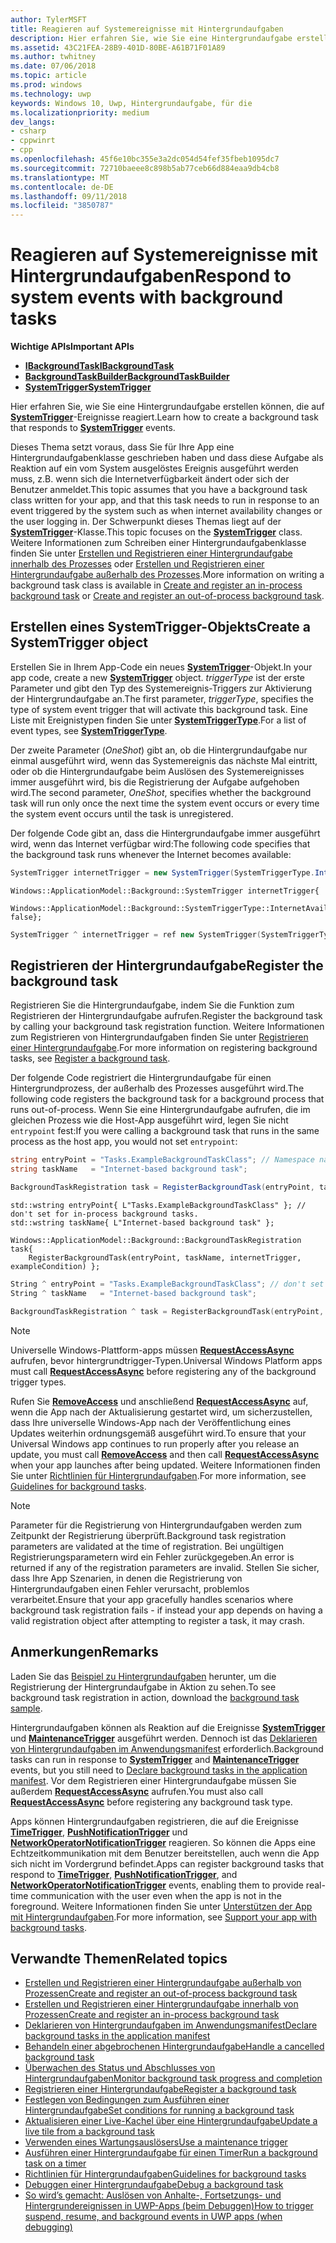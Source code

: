 ```yaml
---
author: TylerMSFT
title: Reagieren auf Systemereignisse mit Hintergrundaufgaben
description: Hier erfahren Sie, wie Sie eine Hintergrundaufgabe erstellen können, die auf SystemTrigger-Ereignisse reagiert.
ms.assetid: 43C21FEA-28B9-401D-80BE-A61B71F01A89
ms.author: twhitney
ms.date: 07/06/2018
ms.topic: article
ms.prod: windows
ms.technology: uwp
keywords: Windows 10, Uwp, Hintergrundaufgabe, für die
ms.localizationpriority: medium
dev_langs:
- csharp
- cppwinrt
- cpp
ms.openlocfilehash: 45f6e10bc355e3a2dc054d54fef35fbeb1095dc7
ms.sourcegitcommit: 72710baeee8c898b5ab77ceb66d884eaa9db4cb8
ms.translationtype: MT
ms.contentlocale: de-DE
ms.lasthandoff: 09/11/2018
ms.locfileid: "3850787"
---
```

# <a name="respond-to-system-events-with-background-tasks"></a><span data-ttu-id="e9b0b-104">Reagieren auf Systemereignisse mit Hintergrundaufgaben</span><span class="sxs-lookup"><span data-stu-id="e9b0b-104">Respond to system events with background tasks</span></span>

**<span data-ttu-id="e9b0b-105">Wichtige APIs</span><span class="sxs-lookup"><span data-stu-id="e9b0b-105">Important APIs</span></span>**

- [**<span data-ttu-id="e9b0b-106">IBackgroundTask</span><span class="sxs-lookup"><span data-stu-id="e9b0b-106">IBackgroundTask</span></span>**](https://msdn.microsoft.com/library/windows/apps/br224794)
- [**<span data-ttu-id="e9b0b-107">BackgroundTaskBuilder</span><span class="sxs-lookup"><span data-stu-id="e9b0b-107">BackgroundTaskBuilder</span></span>**](https://msdn.microsoft.com/library/windows/apps/br224768)
- [**<span data-ttu-id="e9b0b-108">SystemTrigger</span><span class="sxs-lookup"><span data-stu-id="e9b0b-108">SystemTrigger</span></span>**](https://msdn.microsoft.com/library/windows/apps/br224838)

<span data-ttu-id="e9b0b-109">Hier erfahren Sie, wie Sie eine Hintergrundaufgabe erstellen können, die auf [**SystemTrigger**](https://msdn.microsoft.com/library/windows/apps/br224839)-Ereignisse reagiert.</span><span class="sxs-lookup"><span data-stu-id="e9b0b-109">Learn how to create a background task that responds to [**SystemTrigger**](https://msdn.microsoft.com/library/windows/apps/br224839) events.</span></span>

<span data-ttu-id="e9b0b-110">Dieses Thema setzt voraus, dass Sie für Ihre App eine Hintergrundaufgabenklasse geschrieben haben und dass diese Aufgabe als Reaktion auf ein vom System ausgelöstes Ereignis ausgeführt werden muss, z.B. wenn sich die Internetverfügbarkeit ändert oder sich der Benutzer anmeldet.</span><span class="sxs-lookup"><span data-stu-id="e9b0b-110">This topic assumes that you have a background task class written for your app, and that this task needs to run in response to an event triggered by the system such as when internet availability changes or the user logging in.</span></span> <span data-ttu-id="e9b0b-111">Der Schwerpunkt dieses Themas liegt auf der [**SystemTrigger**](https://msdn.microsoft.com/library/windows/apps/br224839)-Klasse.</span><span class="sxs-lookup"><span data-stu-id="e9b0b-111">This topic focuses on the [**SystemTrigger**](https://msdn.microsoft.com/library/windows/apps/br224839) class.</span></span> <span data-ttu-id="e9b0b-112">Weitere Informationen zum Schreiben einer Hintergrundaufgabenklasse finden Sie unter [Erstellen und Registrieren einer Hintergrundaufgabe innerhalb des Prozesses](create-and-register-an-inproc-background-task.md) oder [Erstellen und Registrieren einer Hintergrundaufgabe außerhalb des Prozesses](create-and-register-a-background-task.md).</span><span class="sxs-lookup"><span data-stu-id="e9b0b-112">More information on writing a background task class is available in [Create and register an in-process background task](create-and-register-an-inproc-background-task.md) or [Create and register an out-of-process background task](create-and-register-a-background-task.md).</span></span>

## <a name="create-a-systemtrigger-object"></a><span data-ttu-id="e9b0b-113">Erstellen eines SystemTrigger-Objekts</span><span class="sxs-lookup"><span data-stu-id="e9b0b-113">Create a SystemTrigger object</span></span>

<span data-ttu-id="e9b0b-114">Erstellen Sie in Ihrem App-Code ein neues [**SystemTrigger**](https://msdn.microsoft.com/library/windows/apps/br224838)-Objekt.</span><span class="sxs-lookup"><span data-stu-id="e9b0b-114">In your app code, create a new [**SystemTrigger**](https://msdn.microsoft.com/library/windows/apps/br224838) object.</span></span> <span data-ttu-id="e9b0b-115">*triggerType* ist der erste Parameter und gibt den Typ des Systemereignis-Triggers zur Aktivierung der Hintergrundaufgabe an.</span><span class="sxs-lookup"><span data-stu-id="e9b0b-115">The first parameter, *triggerType*, specifies the type of system event trigger that will activate this background task.</span></span> <span data-ttu-id="e9b0b-116">Eine Liste mit Ereignistypen finden Sie unter [**SystemTriggerType**](https://msdn.microsoft.com/library/windows/apps/br224839).</span><span class="sxs-lookup"><span data-stu-id="e9b0b-116">For a list of event types, see [**SystemTriggerType**](https://msdn.microsoft.com/library/windows/apps/br224839).</span></span>

<span data-ttu-id="e9b0b-117">Der zweite Parameter (*OneShot*) gibt an, ob die Hintergrundaufgabe nur einmal ausgeführt wird, wenn das Systemereignis das nächste Mal eintritt, oder ob die Hintergrundaufgabe beim Auslösen des Systemereignisses immer ausgeführt wird, bis die Registrierung der Aufgabe aufgehoben wird.</span><span class="sxs-lookup"><span data-stu-id="e9b0b-117">The second parameter, *OneShot*, specifies whether the background task will run only once the next time the system event occurs or every time the system event occurs until the task is unregistered.</span></span>

<span data-ttu-id="e9b0b-118">Der folgende Code gibt an, dass die Hintergrundaufgabe immer ausgeführt wird, wenn das Internet verfügbar wird:</span><span class="sxs-lookup"><span data-stu-id="e9b0b-118">The following code specifies that the background task runs whenever the Internet becomes available:</span></span>

```csharp
SystemTrigger internetTrigger = new SystemTrigger(SystemTriggerType.InternetAvailable, false);
```

```cppwinrt
Windows::ApplicationModel::Background::SystemTrigger internetTrigger{
    Windows::ApplicationModel::Background::SystemTriggerType::InternetAvailable, false};
```

```cpp
SystemTrigger ^ internetTrigger = ref new SystemTrigger(SystemTriggerType::InternetAvailable, false);
```

## <a name="register-the-background-task"></a><span data-ttu-id="e9b0b-119">Registrieren der Hintergrundaufgabe</span><span class="sxs-lookup"><span data-stu-id="e9b0b-119">Register the background task</span></span>

<span data-ttu-id="e9b0b-120">Registrieren Sie die Hintergrundaufgabe, indem Sie die Funktion zum Registrieren der Hintergrundaufgabe aufrufen.</span><span class="sxs-lookup"><span data-stu-id="e9b0b-120">Register the background task by calling your background task registration function.</span></span> <span data-ttu-id="e9b0b-121">Weitere Informationen zum Registrieren von Hintergrundaufgaben finden Sie unter [Registrieren einer Hintergrundaufgabe](register-a-background-task.md).</span><span class="sxs-lookup"><span data-stu-id="e9b0b-121">For more information on registering background tasks, see [Register a background task](register-a-background-task.md).</span></span>

<span data-ttu-id="e9b0b-122">Der folgende Code registriert die Hintergrundaufgabe für einen Hintergrundprozess, der außerhalb des Prozesses ausgeführt wird.</span><span class="sxs-lookup"><span data-stu-id="e9b0b-122">The following code registers the background task for a background process that runs out-of-process.</span></span> <span data-ttu-id="e9b0b-123">Wenn Sie eine Hintergrundaufgabe aufrufen, die im gleichen Prozess wie die Host-App ausgeführt wird, legen Sie nicht `entrypoint` fest:</span><span class="sxs-lookup"><span data-stu-id="e9b0b-123">If you were calling a background task that runs in the same process as the host app, you would not set `entrypoint`:</span></span>

```csharp
string entryPoint = "Tasks.ExampleBackgroundTaskClass"; // Namespace name, '.', and the name of the class containing the background task
string taskName   = "Internet-based background task";

BackgroundTaskRegistration task = RegisterBackgroundTask(entryPoint, taskName, internetTrigger, exampleCondition);
```

```cppwinrt
std::wstring entryPoint{ L"Tasks.ExampleBackgroundTaskClass" }; // don't set for in-process background tasks.
std::wstring taskName{ L"Internet-based background task" };

Windows::ApplicationModel::Background::BackgroundTaskRegistration task{
    RegisterBackgroundTask(entryPoint, taskName, internetTrigger, exampleCondition) };
```

```cpp
String ^ entryPoint = "Tasks.ExampleBackgroundTaskClass"; // don't set for in-process background tasks
String ^ taskName   = "Internet-based background task";

BackgroundTaskRegistration ^ task = RegisterBackgroundTask(entryPoint, taskName, internetTrigger, exampleCondition);
```

> [!NOTE]
> <span data-ttu-id="e9b0b-124">Universelle Windows-Plattform-apps müssen [**RequestAccessAsync**](https://msdn.microsoft.com/library/windows/apps/hh700485) aufrufen, bevor hintergrundtrigger-Typen.</span><span class="sxs-lookup"><span data-stu-id="e9b0b-124">Universal Windows Platform apps must call [**RequestAccessAsync**](https://msdn.microsoft.com/library/windows/apps/hh700485) before registering any of the background trigger types.</span></span>

<span data-ttu-id="e9b0b-125">Rufen Sie [**RemoveAccess**](https://msdn.microsoft.com/library/windows/apps/hh700471) und anschließend [**RequestAccessAsync**](https://msdn.microsoft.com/library/windows/apps/hh700485) auf, wenn die App nach der Aktualisierung gestartet wird, um sicherzustellen, dass Ihre universelle Windows-App nach der Veröffentlichung eines Updates weiterhin ordnungsgemäß ausgeführt wird.</span><span class="sxs-lookup"><span data-stu-id="e9b0b-125">To ensure that your Universal Windows app continues to run properly after you release an update, you must call [**RemoveAccess**](https://msdn.microsoft.com/library/windows/apps/hh700471) and then call [**RequestAccessAsync**](https://msdn.microsoft.com/library/windows/apps/hh700485) when your app launches after being updated.</span></span> <span data-ttu-id="e9b0b-126">Weitere Informationen finden Sie unter [Richtlinien für Hintergrundaufgaben](guidelines-for-background-tasks.md).</span><span class="sxs-lookup"><span data-stu-id="e9b0b-126">For more information, see [Guidelines for background tasks](guidelines-for-background-tasks.md).</span></span>

> [!NOTE]
> <span data-ttu-id="e9b0b-127">Parameter für die Registrierung von Hintergrundaufgaben werden zum Zeitpunkt der Registrierung überprüft.</span><span class="sxs-lookup"><span data-stu-id="e9b0b-127">Background task registration parameters are validated at the time of registration.</span></span> <span data-ttu-id="e9b0b-128">Bei ungültigen Registrierungsparametern wird ein Fehler zurückgegeben.</span><span class="sxs-lookup"><span data-stu-id="e9b0b-128">An error is returned if any of the registration parameters are invalid.</span></span> <span data-ttu-id="e9b0b-129">Stellen Sie sicher, dass Ihre App Szenarien, in denen die Registrierung von Hintergrundaufgaben einen Fehler verursacht, problemlos verarbeitet.</span><span class="sxs-lookup"><span data-stu-id="e9b0b-129">Ensure that your app gracefully handles scenarios where background task registration fails - if instead your app depends on having a valid registration object after attempting to register a task, it may crash.</span></span>
 
## <a name="remarks"></a><span data-ttu-id="e9b0b-130">Anmerkungen</span><span class="sxs-lookup"><span data-stu-id="e9b0b-130">Remarks</span></span>

<span data-ttu-id="e9b0b-131">Laden Sie das [Beispiel zu Hintergrundaufgaben](http://go.microsoft.com/fwlink/p/?LinkId=618666) herunter, um die Registrierung der Hintergrundaufgabe in Aktion zu sehen.</span><span class="sxs-lookup"><span data-stu-id="e9b0b-131">To see background task registration in action, download the [background task sample](http://go.microsoft.com/fwlink/p/?LinkId=618666).</span></span>

<span data-ttu-id="e9b0b-132">Hintergrundaufgaben können als Reaktion auf die Ereignisse [**SystemTrigger**](https://msdn.microsoft.com/library/windows/apps/br224838) und [**MaintenanceTrigger**](https://msdn.microsoft.com/library/windows/apps/hh700517) ausgeführt werden. Dennoch ist das [Deklarieren von Hintergrundaufgaben im Anwendungsmanifest](declare-background-tasks-in-the-application-manifest.md) erforderlich.</span><span class="sxs-lookup"><span data-stu-id="e9b0b-132">Background tasks can run in response to [**SystemTrigger**](https://msdn.microsoft.com/library/windows/apps/br224838) and [**MaintenanceTrigger**](https://msdn.microsoft.com/library/windows/apps/hh700517) events, but you still need to [Declare background tasks in the application manifest](declare-background-tasks-in-the-application-manifest.md).</span></span> <span data-ttu-id="e9b0b-133">Vor dem Registrieren einer Hintergrundaufgabe müssen Sie außerdem [**RequestAccessAsync**](https://msdn.microsoft.com/library/windows/apps/hh700485) aufrufen.</span><span class="sxs-lookup"><span data-stu-id="e9b0b-133">You must also call [**RequestAccessAsync**](https://msdn.microsoft.com/library/windows/apps/hh700485) before registering any background task type.</span></span>

<span data-ttu-id="e9b0b-134">Apps können Hintergrundaufgaben registrieren, die auf die Ereignisse [**TimeTrigger**](https://msdn.microsoft.com/library/windows/apps/br224843), [**PushNotificationTrigger**](https://msdn.microsoft.com/library/windows/apps/hh700543) und [**NetworkOperatorNotificationTrigger**](https://msdn.microsoft.com/library/windows/apps/br224831) reagieren. So können die Apps eine Echtzeitkommunikation mit dem Benutzer bereitstellen, auch wenn die App sich nicht im Vordergrund befindet.</span><span class="sxs-lookup"><span data-stu-id="e9b0b-134">Apps can register background tasks that respond to [**TimeTrigger**](https://msdn.microsoft.com/library/windows/apps/br224843), [**PushNotificationTrigger**](https://msdn.microsoft.com/library/windows/apps/hh700543), and [**NetworkOperatorNotificationTrigger**](https://msdn.microsoft.com/library/windows/apps/br224831) events, enabling them to provide real-time communication with the user even when the app is not in the foreground.</span></span> <span data-ttu-id="e9b0b-135">Weitere Informationen finden Sie unter [Unterstützen der App mit Hintergrundaufgaben](support-your-app-with-background-tasks.md).</span><span class="sxs-lookup"><span data-stu-id="e9b0b-135">For more information, see [Support your app with background tasks](support-your-app-with-background-tasks.md).</span></span>

## <a name="related-topics"></a><span data-ttu-id="e9b0b-136">Verwandte Themen</span><span class="sxs-lookup"><span data-stu-id="e9b0b-136">Related topics</span></span>

* [<span data-ttu-id="e9b0b-137">Erstellen und Registrieren einer Hintergrundaufgabe außerhalb von Prozessen</span><span class="sxs-lookup"><span data-stu-id="e9b0b-137">Create and register an out-of-process background task</span></span>](create-and-register-a-background-task.md)
* [<span data-ttu-id="e9b0b-138">Erstellen und Registrieren einer Hintergrundaufgabe innerhalb von Prozessen</span><span class="sxs-lookup"><span data-stu-id="e9b0b-138">Create and register an in-process background task</span></span>](create-and-register-an-inproc-background-task.md)
* [<span data-ttu-id="e9b0b-139">Deklarieren von Hintergrundaufgaben im Anwendungsmanifest</span><span class="sxs-lookup"><span data-stu-id="e9b0b-139">Declare background tasks in the application manifest</span></span>](declare-background-tasks-in-the-application-manifest.md)
* [<span data-ttu-id="e9b0b-140">Behandeln einer abgebrochenen Hintergrundaufgabe</span><span class="sxs-lookup"><span data-stu-id="e9b0b-140">Handle a cancelled background task</span></span>](handle-a-cancelled-background-task.md)
* [<span data-ttu-id="e9b0b-141">Überwachen des Status und Abschlusses von Hintergrundaufgaben</span><span class="sxs-lookup"><span data-stu-id="e9b0b-141">Monitor background task progress and completion</span></span>](monitor-background-task-progress-and-completion.md)
* [<span data-ttu-id="e9b0b-142">Registrieren einer Hintergrundaufgabe</span><span class="sxs-lookup"><span data-stu-id="e9b0b-142">Register a background task</span></span>](register-a-background-task.md)
* [<span data-ttu-id="e9b0b-143">Festlegen von Bedingungen zum Ausführen einer Hintergrundaufgabe</span><span class="sxs-lookup"><span data-stu-id="e9b0b-143">Set conditions for running a background task</span></span>](set-conditions-for-running-a-background-task.md)
* [<span data-ttu-id="e9b0b-144">Aktualisieren einer Live-Kachel über eine Hintergrundaufgabe</span><span class="sxs-lookup"><span data-stu-id="e9b0b-144">Update a live tile from a background task</span></span>](update-a-live-tile-from-a-background-task.md)
* [<span data-ttu-id="e9b0b-145">Verwenden eines Wartungsauslösers</span><span class="sxs-lookup"><span data-stu-id="e9b0b-145">Use a maintenance trigger</span></span>](use-a-maintenance-trigger.md)
* [<span data-ttu-id="e9b0b-146">Ausführen einer Hintergrundaufgabe für einen Timer</span><span class="sxs-lookup"><span data-stu-id="e9b0b-146">Run a background task on a timer</span></span>](run-a-background-task-on-a-timer-.md)
* [<span data-ttu-id="e9b0b-147">Richtlinien für Hintergrundaufgaben</span><span class="sxs-lookup"><span data-stu-id="e9b0b-147">Guidelines for background tasks</span></span>](guidelines-for-background-tasks.md)
* [<span data-ttu-id="e9b0b-148">Debuggen einer Hintergrundaufgabe</span><span class="sxs-lookup"><span data-stu-id="e9b0b-148">Debug a background task</span></span>](debug-a-background-task.md)
* [<span data-ttu-id="e9b0b-149">So wird’s gemacht: Auslösen von Anhalte-, Fortsetzungs- und Hintergrundereignissen in UWP-Apps (beim Debuggen)</span><span class="sxs-lookup"><span data-stu-id="e9b0b-149">How to trigger suspend, resume, and background events in UWP apps (when debugging)</span></span>](http://go.microsoft.com/fwlink/p/?linkid=254345)

